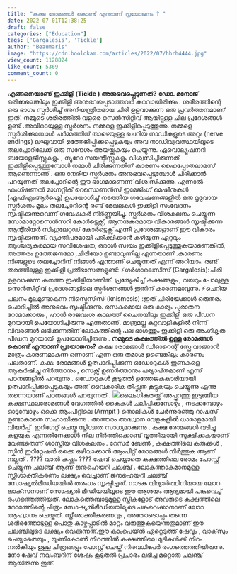 ```yaml
---
title: "കക്ഷ രോമങ്ങൾ കൊണ്ട് എന്താണ് പ്രയോജനം ? "
date: 2022-07-01T12:38:25
draft: false
categories: ["Education"]
tags: ['Gargalesis', 'Tickle']
author: "Beaumaris"
image: "https://cdn.boolokam.com/articles/2022/07/hhrh4444.jpg"
view_count: 1128824
like_count: 5369
comment_count: 0
---
```


**എങ്ങനെയാണ് ഇക്കിളി (Tickle ) അനുഭവപ്പെടുന്നത്?** **ഡോ. മനോജ്** ഒരിക്കലെങ്കിലും ഇക്കിളി അനുഭവപ്പെടാത്തവർ കുറവായിരിക്കും . ശരീരത്തിന്റെ ഒരു ഭാഗം സ്പർശിച്ച് അനിയന്ത്രിതമായ ചിരി ഉളവാക്കുന്ന ഒരു പ്രവർത്തനമാണ് ഇത്. നമ്മുടെ ശരീരത്തിൽ വളരെ സെൻസിറ്റീവ് ആയിട്ടുള്ള ചില പ്രദേശങ്ങൾ ഉണ്ട് .അവിടെയുള്ള സ്പർശനം നമ്മളെ ഇക്കിളിപ്പെടുത്തുന്നു. നമ്മളെ സ്പർശിക്കുമ്പോൾ ചർമ്മത്തിന് താഴെയുള്ള ചെറിയ നാഡികളുടെ അറ്റം (nerve endings) ലഘുവായി ഉത്തേജിപ്പിക്കപ്പെടുകയും അവ നാഡീവ്യവസ്ഥയിലൂടെ തലച്ചോറിലേക്ക് ഒരു സന്ദേശം അയയ്ക്കുകയും ചെയ്യുന്നു. എവൊല്യൂഷനറി ബയോളജിസ്റ്റുകളും , ന്യൂറോ സയന്റിസ്റ്റുകളും വിശ്വസിച്ചിരുന്നത് ഇക്കിളിപ്പെടുത്തുമ്പോൾ നമ്മൾ ചിരിക്കുന്നതിന് കാരണം ഹൈപ്പോതലാമസ് ആണെന്നാണ് . ഒരു നേരിയ സ്പർശനം അനുഭവപ്പെടുമ്പോൾ ചിരിക്കാൻ പറയുന്നത് തലച്ചോറിന്റെ ഈ ഭാഗമാണെന്ന് വിശ്വസിക്കുന്നു. എന്നാൽ ഫംഗ്ഷണൽ മാഗ്നറ്റിക് റെസൊണൻസ് ഇമേജിംഗ് മെഷീനുകൾ (എഫ്എംആർഐ) ഉപയോഗിച്ച് നടത്തിയ ഗവേഷണങ്ങളിൽ ഒരു മൃദുവായ സ്പർശനം മൂലം തലച്ചോറിന്റെ രണ്ട് മേഖലകൾ ഇക്കിളി സംവേദനം സൃഷ്ടിക്കുന്നുവെന്ന് ഗവേഷകർ നിർണ്ണയിച്ചു. സ്പർശനം വിശകലനം ചെയ്തന്ന സോമാറ്റോസെൻസറി കോർട്ടെക്സ്, ആനന്ദകരമായ വികാരങ്ങൾ സൃഷ്ടിക്കുന്ന ആന്റീരിയർ സിംഗുലേറ്റഡ് കോർട്ടെക്സ് എന്നീ പ്രദേശങ്ങളാണ് ഈ വികാരം സൃഷ്ടിക്കുന്നത്. വ്യക്തിപരമായി പരീക്ഷിക്കാൻ കഴിയുന്ന ഏറ്റവും ആശ്ചര്യകരമായ സവിശേഷത, ഒരാൾ സ്വയം ഇക്കിളിപ്പെടുത്തുകയാണെങ്കിൽ, അത്തരം ഉത്തേജനമോ ,ചിരിയോ ഉണ്ടാവുന്നില്ല എന്നതാണ് .കാരണം നിങ്ങളുടെ തലച്ചോറിന് നിങ്ങൾ എന്താണ് ചെയ്യുന്നത് എന്ന് അറിയാം. രണ്ട് തരത്തിലുള്ള ഇക്കിളി പ്രതിഭാസങ്ങളുണ്ട്: ⚡ഗർഗാലെസിസ് (Gargalesis):ചിരി ഉളവാക്കുന്ന കനത്ത ഇക്കിളിയാണിത്. പ്രത്യേകിച്ച് കക്ഷങ്ങളും , വയറും പോലുള്ള സെൻസിറ്റീവ് പ്രദേശങ്ങളിലെ സ്പർശനങ്ങൾ ഇതിന് കാരണമാവുന്നു. ⚡ചെറിയ ചലനം മൂലമുണ്ടാകുന്ന നിസ്മെസിസ് (knismesis) :ഇത് ചിരിയേക്കാൾ ഒരുതരം ചൊറിച്ചിൽ അനുഭവം സൃഷ്ടിക്കുന്നു. രസകരമായ ഒരു കാര്യം പുരാതന റോമാക്കാരും , ഹാൻ രാജവംശ കാലത്ത് ചൈനയിലും ഇക്കിളി ഒരു പീഡന മുറയായി ഉപയോഗിച്ചിരുന്നു എന്നതാണ്. മാത്രമല്ല കുറ്റവാളികളിൽ നിന്ന് വിവരങ്ങൾ ലഭിക്കുന്നതിന് ലോകത്തിന്റെ പല ഭാഗത്തും ഇക്കിളി ഒരു അംഗീകൃത പീഡന മുറയായി ഉപയോഗിച്ചിരുന്നു . **നമ്മുടെ കക്ഷത്തിൽ ഉള്ള രോമങ്ങൾ കൊണ്ട് എന്താണ് പ്രയോജനം?** കക്ഷ രോമങ്ങൾ ഡിഓറെന്റ് സ്പ്രേ വാങ്ങാൻ മാത്രം കാരണമാകുന്ന ഒന്നാണ് എന്ന ഒരു തമാശ ഉണ്ടെങ്കിലും കാരണം പലതാണ്. കക്ഷ രോമങ്ങൾ ഉത്പാദിപ്പിക്കുന്ന ഒഡോറുകൾ ഇണകളെ ആകർഷിച്ചു നിർത്താനും , സെക്സ് ഉണർത്താനും പര്യാപ്‌തമാണ് എന്ന് പഠനങ്ങളിൽ പറയുന്നു . ഒഡോറുകൾ കൂടുതൽ ഉത്തേജകകാരിയായി ഉത്പാദിപ്പിക്കപ്പെടുകയും അത് വൈകാരിക തീഷ്ണത കൂട്ടുകയും ചെയ്യുന്നു എന്നു തന്നെയാണ് പഠനങ്ങൾ പറയുന്നത് . ![](https://cdn.boolokam.com/articles/2022/07/yy-scaled.webp)ലൈംഗികതയ്ക്ക് അപ്പുറത്തു ഇടുങ്ങിയ കക്ഷസ്ഥലരോമങ്ങൾ വേഗത്തിൽ കൈകൾ ചലിപ്പിക്കുമ്പോഴും , നടക്കുമ്പോഴും ഓടുമ്പോഴും ഒക്കെ ആംപിറ്റിലെ (Armpit ) തൊലികൾ ചേർന്നുരഞ്ഞു റാഷസ് ഉണ്ടാകാതെ സഹായിക്കുന്നു . അത്തരം അദ്ധ്വാന വേളകളിൽ ധാരാളമായി വിയർപ്പ് ‌ ഇറിഗേറ്റ്‌ ചെയ്തു സ്നിഗ്ദ്ധത സാധ്യമാക്കുന്നു . കക്ഷ രോമങ്ങൾ വടിച്ചു കളയുക എന്നതിനേക്കാൾ നില നിർത്തിക്കൊണ്ട് വൃത്തിയായി സൂക്ഷിക്കുകയാണ് വേണ്ടതെന്ന് ശാസ്ത്രീയ വിശകലനം . റേസർ ബേൺ , കക്ഷത്തിലെ കരുക്കൾ , സ്കിൻ ഇറിറ്റേഷൻ ഒക്കെ ഒഴിവാക്കാൻ ആംപിറ്റ് രോമങ്ങൾ നിർത്തുക ആണ് നല്ലത് . ???? വാൽ കഷ്ണം ???? ഷേവ് ചെയ്യാതെ കക്ഷത്തിലെ രോമം പോസ്റ്റ് ചെയ്യുന്ന ചലഞ്ച് ആണ് ജനുഹെയറി ചലഞ്ച് . ലോകത്താകമാനമുള്ള സ്ത്രീശാക്തീകരണം ലക്ഷ്യം വെച്ചാണ് ജനുഹെയറി ചലഞ്ച് സോഷ്യല്‍മീഡിയയില്‍ തരംഗം സൃഷ്ടിച്ചത്. നാടക വിദ്യാര്‍ത്ഥിനിയായ ലോറ ജാക്‌സനാണ് സോഷ്യല്‍ മീഡിയയിലൂടെ ഈ ആശയം ആദ്യമായി പങ്കുവെച്ച് രംഗത്തെത്തിയത്. ലോകത്തെമ്പാടുമുള്ള സ്ത്രീകളോട് അവരുടെ കക്ഷത്തിലെ രോമത്തിന്റെ ചിത്രം സോഷ്യല്‍മീഡിയയിലൂടെ പങ്കുവെക്കാനാണ് ലോറ ആഹ്വാനം ചെയ്തത്. സ്ത്രീശാക്തീകരണവും , അതോടൊപ്പം തന്നെ ശരീരത്തോടുള്ള പൊതു കാഴ്ചപ്പാടില്‍ മാറ്റം വരുത്തുകയെന്നതുമാണ് ഈ ചലഞ്ചിലൂടെ ലക്ഷ്യം വെക്കുന്നത്.ഈ കാംപെയ്ന്‍ ഏറ്റെടുത്ത് ഷേവും , വാക്‌സും ചെയ്യാതെയും , യൂണികോണ്‍ നിറത്തില്‍ കക്ഷത്തിലെ മുടികള്‍ക്ക് നിറം നല്‍കിയും ഉള്ള ചിത്രങ്ങളും പോസ്റ്റ് ചെയ്ത് നിരവധിപേര്‍ രംഗത്തെത്തിയിരുന്നു. നോ ഷേവ് നവംബറിന് ശേഷം കൂടുതല്‍ പ്രചാരം ലഭിച്ച മറ്റൊരു ചലഞ്ച് ആയിരുന്നു ഇത്.
